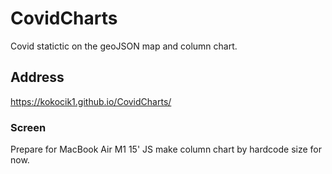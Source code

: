 # CovidCharts

Covid statictic on the geoJSON map and column chart.

## Address

https://kokocik1.github.io/CovidCharts/

### Screen

Prepare for MacBook Air M1 15'
JS make column chart by hardcode size for now.
